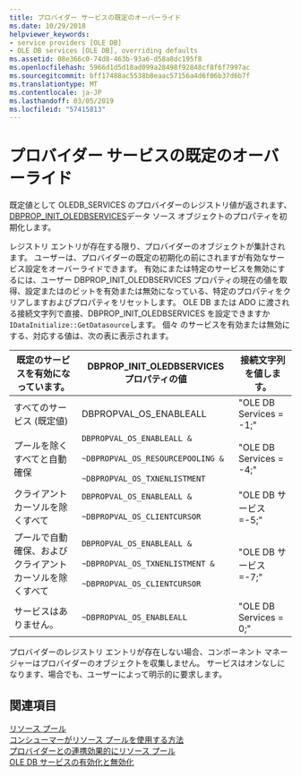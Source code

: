 ```yaml
---
title: プロバイダー サービスの既定のオーバーライド
ms.date: 10/29/2018
helpviewer_keywords:
- service providers [OLE DB]
- OLE DB services [OLE DB], overriding defaults
ms.assetid: 08e366c0-74d8-463b-93a6-d58a8dc195f8
ms.openlocfilehash: 5966d1d5d18ad099a28498f92848cf8f6f7997ac
ms.sourcegitcommit: bff17488ac5538b8eaac57156a4d6f06b37d6b7f
ms.translationtype: MT
ms.contentlocale: ja-JP
ms.lasthandoff: 03/05/2019
ms.locfileid: "57415813"
---
```

# <a name="overriding-provider-service-defaults"></a>プロバイダー サービスの既定のオーバーライド

既定値として OLEDB_SERVICES のプロバイダーのレジストリ値が返されます、 [DBPROP_INIT_OLEDBSERVICES](/previous-versions/windows/desktop/ms716898(v=vs.85))データ ソース オブジェクトのプロパティを初期化します。

レジストリ エントリが存在する限り、プロバイダーのオブジェクトが集計されます。 ユーザーは、プロバイダーの既定の初期化の前にされますが有効なサービス設定をオーバーライドできます。 有効にまたは特定のサービスを無効にするには、ユーザー DBPROP_INIT_OLEDBSERVICES プロパティの現在の値を取得、設定またはのビットを有効または無効になっている、特定のプロパティをクリアしますおよびプロパティをリセットします。 OLE DB または ADO に渡される接続文字列で直接、DBPROP_INIT_OLEDBSERVICES を設定できますか`IDataInitialize::GetDatasource`します。 個々 のサービスを有効または無効にする、対応する値は、次の表に表示されます。

|既定のサービスを有効になっています。|DBPROP_INIT_OLEDBSERVICES プロパティの値|接続文字列を値します。|
|------------------------------|------------------------------------------------|--------------------------------|
|すべてのサービス (既定値)|DBPROPVAL_OS_ENABLEALL|"OLE DB Services = -1;"|
|プールを除くすべてと自動確保|`DBPROPVAL_OS_ENABLEALL &`<br /><br /> `~DBPROPVAL_OS_RESOURCEPOOLING &`<br /><br /> `~DBPROPVAL_OS_TXNENLISTMENT`|"OLE DB Services = -4;"|
|クライアント カーソルを除くすべて|`DBPROPVAL_OS_ENABLEALL &`<br /><br /> `~DBPROPVAL_OS_CLIENTCURSOR`|"OLE DB サービス =-5;"|
|プールで自動確保、およびクライアント カーソルを除くすべて|`DBPROPVAL_OS_ENABLEALL &`<br /><br /> `~DBPROPVAL_OS_TXNENLISTMENT &`<br /><br /> `~DBPROPVAL_OS_CLIENTCURSOR`|"OLE DB サービス =-7;"|
|サービスはありません。|`~DBPROPVAL_OS_ENABLEALL`|"OLE DB Services = 0;"|

プロバイダーのレジストリ エントリが存在しない場合、コンポーネント マネージャーはプロバイダーのオブジェクトを収集しません。 サービスはオンなしになります、場合でも、ユーザーによって明示的に要求します。

## <a name="see-also"></a>関連項目

[リソース プール](/previous-versions/windows/desktop/ms713655(v=vs.85))<br/>
[コンシューマーがリソース プールを使用する方法](/previous-versions/windows/desktop/ms715907(v=vs.85))<br/>
[プロバイダーとの連携効果的にリソース プール](/previous-versions/windows/desktop/ms714906(v=vs.85))<br/>
[OLE DB サービスの有効化と無効化](../../data/oledb/enabling-and-disabling-ole-db-services.md)<br/>